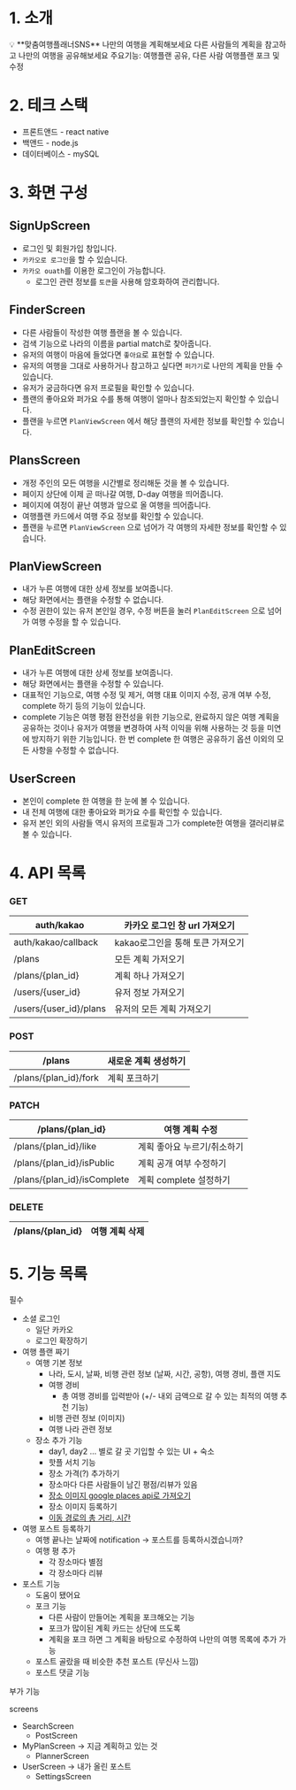 # 1. 소개

<aside>
💡 **맞춤여행플래너SNS**
나만의 여행을 계획해보세요
다른 사람들의 계획을 참고하고 나만의 여행을 공유해보세요
주요기능: 여행플랜 공유, 다른 사람 여행플랜 포크 및 수정

</aside>

# 2. 테크 스택

- 프론트앤드 - react native
- 백앤드 - node.js
- 데이터베이스 - mySQL

# 3. 화면 구성

## SignUpScreen

- 로그인 및 회원가입 창입니다.
- `카카오로 로그인`을 할 수 있습니다.
- `카카오 ouath`를 이용한 로그인이 가능합니다.
    - 로그인 관련 정보를 `토큰`을 사용해 암호화하여 관리합니다.

## FinderScreen

- 다른 사람들이 작성한 여행 플랜을 볼 수 있습니다.
- 검색 기능으로 나라의 이름을 partial match로 찾아줍니다.
- 유저의 여행이 마음에 들었다면 `좋아요`로 표현할 수 있습니다.
- 유저의 여행을 그대로 사용하거나 참고하고 싶다면 `퍼가기`로 나만의 계획을 만들 수 있습니다.
- 유저가 궁금하다면 유저 프로필을 확인할 수 있습니다.
- 플랜의 좋아요와 퍼가요 수를 통해 여행이 얼마나 참조되었는지 확인할 수 있습니다.
- 플랜을 누르면 `PlanViewScreen` 에서 해당 플랜의 자세한 정보를 확인할 수 있습니다.

## PlansScreen

- 개정 주인의 모든 여행을 시간별로 정리해둔 것을 볼 수 있습니다.
- 페이지 상단에 이제 곧 떠나갈 여행, D-day 여행을 띄어줍니다.
- 페이지에 여정이 끝난 여행과 앞으로 올 여행을 띄어줍니다.
- 여행플랜 카드에서 여행 주요 정보를 확인할 수 있습니다.
- 플랜을 누르면 `PlanViewScreen` 으로 넘어가 각 여행의 자세한 정보를 확인할 수 있습니다.

## PlanViewScreen

- 내가 누른 여행에 대한 상세 정보를 보여줍니다.
- 해당 화면에서는 플랜을 수정할 수 없습니다.
- 수정 권한이 있는 유저 본인일 경우, 수정 버튼을 눌러 `PlanEditScreen` 으로 넘어가 여행 수정을 할 수 있습니다.

## PlanEditScreen

- 내가 누른 여행에 대한 상세 정보를 보여줍니다.
- 해당 화면에서는 플랜을 수정할 수 있습니다.
- 대표적인 기능으로, 여행 수정 및 제거, 여행 대표 이미지 수정, 공개 여부 수정, complete 하기 등의 기능이 있습니다.
- complete 기능은 여행 평점 완전성을 위한 기능으로, 완료하지 않은 여행 계획을 공유하는 것이나 유저가 여행을 변경하여 사적 이익을 위해 사용하는 것 등을 미연에 방지하기 위한 기능입니다. 한 번 complete 한 여행은 공유하기 옵션 이외의 모든 사항을 수정할 수 없습니다.

## UserScreen

- 본인이 complete 한 여행을 한 눈에 볼 수 있습니다.
- 내 전체 여행에 대한 좋아요와 퍼가요 수를 확인할 수 있습니다.
- 유저 본인 외의 사람들 역시 유저의 프로필과 그가 complete한 여행을 갤러리뷰로 볼 수 있습니다.

# 4. API 목록

### GET

| auth/kakao | 카카오 로그인 창 url 가져오기 |
| --- | --- |
| auth/kakao/callback | kakao로그인을 통해 토큰 가져오기 |
| /plans | 모든 계획 가저오기 |
| /plans/{plan_id} | 계획 하나 가져오기 |
| /users/{user_id} | 유저 정보 가져오기 |
| /users/{user_id}/plans | 유저의 모든 계획 가져오기 |

### POST

| /plans | 새로운 계획 생성하기 |
| --- | --- |
| /plans/{plan_id}/fork | 계획 포크하기 |

### PATCH

| /plans/{plan_id} | 여행 계획 수정 |
| --- | --- |
| /plans/{plan_id}/like | 계획 좋아요 누르기/취소하기 |
| /plans/{plan_id}/isPublic | 계획 공개 여부 수정하기 |
| /plans/{plan_id}/isComplete | 계획 complete 설정하기 |

### DELETE

| /plans/{plan_id} | 여행 계획 삭제 |
| --- | --- |

# 5. 기능 목록

필수

- 소셜 로그인
    - 일단 카카오
    - 로그인 확장하기
- 여행 플랜 짜기
    - 여행 기본 정보
        - 나라, 도시, 날짜, 비행 관련 정보 (날짜, 시간, 공항), 여행 경비, 플랜 지도
        - 여행 경비
            - 총 여행 경비를 입력받아 (+/- 내외 금액으로 갈 수 있는 최적의 여행 추천 기능)
        - 비행 관련 정보 (이미지)
        - 여행 나라 관련 정보
    - 장소 추가 기능
        - day1, day2 … 별로 갈 곳 기입할 수 있는 UI + 숙소
        - 핫플 서치 기능
        - 장소 가격(?) 추가하기
        - 장소마다 다른 사람들이 남긴 평점/리뷰가 있음
        - [장소 이미지 google places api로 가져오기](https://developers.google.com/maps/documentation/places/web-service/photos)
        - 장소 이미지 등록하기
        - [이동 경로의 총 거리, 시간](https://developers.google.com/maps/documentation/routes/overview)
- 여행 포스트 등록하기
    - 여행 끝나는 날짜에 notification → 포스트를 등록하시겠습니까?
    - 여행 평 추가
        - 각 장소마다 별점
        - 각 장소마다 리뷰
- 포스트 기능
    - 도움이 됐어요
    - 포크 기능
        - 다른 사람이 만들어논 계획을 포크해오는 기능
        - 포크가 많이된 계획 카드는 상단에 뜨도록
        - 계획을 포크 하면 그 계획을 바탕으로 수정하여 나만의 여행 목록에 추가 가능
    - 포스트 골랐을 때 비슷한 추천 포스트 (무신사 느낌)
    - 포스트 댓글 기능

부가 기능

screens

- SearchScreen
    - PostScreen
- MyPlanScreen → 지금 계획하고 있는 것
    - PlannerScreen
- UserScreen → 내가 올린 포스트
    - SettingsScreen
